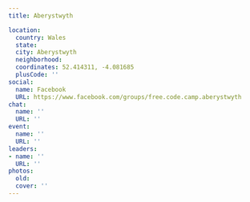 ```yaml
---
title: Aberystwyth

location:
  country: Wales
  state: 
  city: Aberystwyth
  neighborhood: 
  coordinates: 52.414311, -4.081685
  plusCode: ''
social:
  name: Facebook
  URL: https://www.facebook.com/groups/free.code.camp.aberystwyth
chat:
  name: ''
  URL: ''
event:
  name: ''
  URL: ''
leaders:
- name: ''
  URL: ''
photos:
  old: 
  cover: ''
---
```


